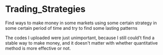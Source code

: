 # Trading_Strategies
Find ways to make money in some markets using some certain strategy in some certain period of time and try to find some lasting patterns

The codes I uploaded were just unimportant, because I still could't find a stable way to make money, and it doesn't matter with whether quantitative method is more effective or not.
